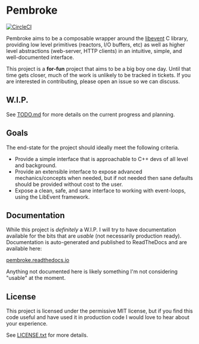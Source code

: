 # Pembroke

[![CircleCI](https://circleci.com/gh/JohnMurray/pembroke/tree/master.svg?style=svg)](https://circleci.com/gh/JohnMurray/pembroke/tree/master)

Pembroke aims to be a composable wrapper around the [libevent][libevent_homepage] C library, providing low
level primitives (reactors, I/O buffers, etc) as well as higher level abstractions (web-server, HTTP clients)
in an intuitive, simple, and well-documented interface.

This project is a __for-fun__ project that aims to be a big boy one day. Until that time gets closer, much
of the work is unlikely to be tracked in tickets. If you are interested in contributing, please open an issue
so we can discuss.

## W.I.P.

See [TODO.md][todo_file] for more details on the current progress and planning.

## Goals

The end-state for the project should ideally meet the following criteria.

  + Provide a simple interface that is approachable to C++ devs of all level and background.
  + Provide an extensible interface to expose advanced mechanics/concepts when needed, but if not needed then
    sane defaults should be provided without cost to the user.
  + Expose a clean, safe, and sane interface to working with event-loops, using the LibEvent framework.

## Documentation

While this project is _definitely_ a W.I.P. I will try to have documentation available for the bits that are
_usable_ (not necessarily production ready). Documentation is auto-generated and published to ReadTheDocs and
are available here:

[pembroke.readthedocs.io](https://pembroke.readthedocs.io/)

Anything not documented here is likely something I'm not considering "usable" at the moment.

## License

This project is licensed under the permissive MIT license, but if you find this code useful and have used it
in production code I would love to hear about your experience. 

See [LICENSE.txt][license_file] for more details.

  [libevent_homepage]: https://libevent.org/
  [license_file]: ./LICENSE.txt
  [todo_file]: ./TODO.md
